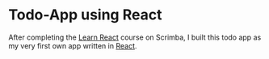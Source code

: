 # Todo-App using React

After completing the [Learn React](https://scrimba.com/learn/learnreact) course on Scrimba, I built this todo app as my very first own app written in [React](https://react.dev/).